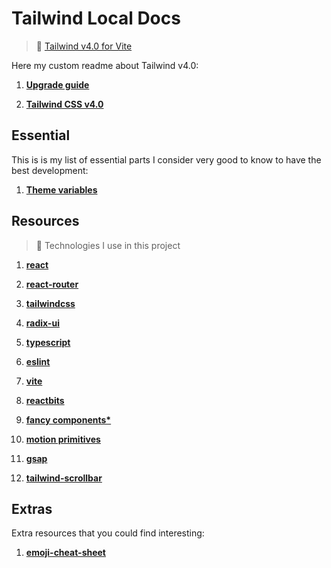 # Tailwind Local Docs

> :loudspeaker: [Tailwind v4.0 for Vite](https://tailwindcss.com/docs/installation/using-vite)

Here my custom readme about Tailwind v4.0:

1. **[Upgrade guide](https://tailwindcss.com/docs/upgrade-guide)**

2. **[Tailwind CSS v4.0](https://tailwindcss.com/blog/tailwindcss-v4)**

## Essential

This is is my list  of essential parts I consider very good to know to have the best development:

1. **[Theme variables](https://tailwindcss.com/docs/theme)**

## Resources

> :loudspeaker: Technologies I use in this project

1. **[react](https://react.dev/)**
2. **[react-router](https://reactrouter.com/)**
3. **[tailwindcss](https://tailwindcss.com/)**
4. **[radix-ui](https://www.radix-ui.com/)**
5. **[typescript](https://www.typescriptlang.org/)**
6. **[eslint](https://eslint.org/)**
7. **[vite](https://vite.dev/)**

8. **[reactbits](https://www.reactbits.dev/)**
9. **[fancy components*](https://www.fancycomponents.dev/)**
10. **[motion primitives](https://motion-primitives.com/)**

11. **[gsap](https://gsap.com/)**
12. **[tailwind-scrollbar](https://www.npmjs.com/package/tailwind-scrollbar)**

## Extras

Extra resources that you could find interesting:

1. **[emoji-cheat-sheet](https://github.com/ikatyang/emoji-cheat-sheet)**
